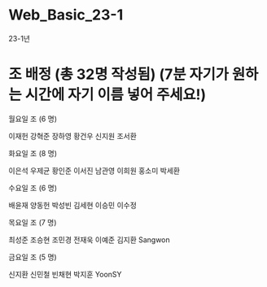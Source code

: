# Web_Basic_23-1
23-1년

# 조 배정 (총 32명 작성됨) (7분 자기가 원하는 시간에 자기 이름 넣어 주세요!)

월요일 조 (6 명)

이재헌 강혁준 장하영 황건우 신지원 조서환

화요일 조 (8 명)

이은석 우제균 황인준 이서진 남관영 이희원 홍소미 박세환

수요일 조 (6 명)

배윤재 양동헌 박성빈 김세현 이승민 이수정

목요일 조 (7 명)

최성준 조승현 조민경 전재욱 이예준 김지환 Sangwon

금요일 조 (5 명)

신지환 신민철 빈채현 박지훈 YoonSY
